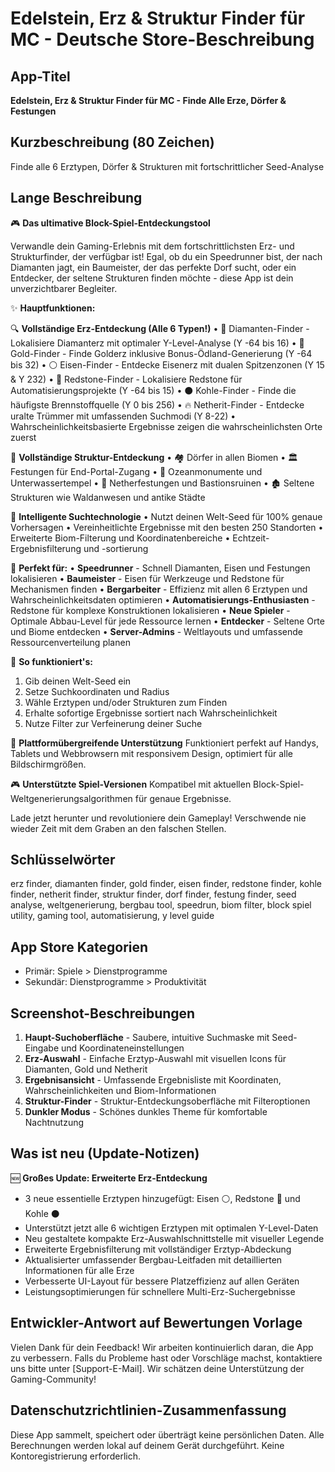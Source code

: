 # Edelstein, Erz & Struktur Finder für MC - Deutsche Store-Beschreibung

## App-Titel
**Edelstein, Erz & Struktur Finder für MC - Finde Alle Erze, Dörfer & Festungen**

## Kurzbeschreibung (80 Zeichen)
Finde alle 6 Erztypen, Dörfer & Strukturen mit fortschrittlicher Seed-Analyse

## Lange Beschreibung

🎮 **Das ultimative Block-Spiel-Entdeckungstool**

Verwandle dein Gaming-Erlebnis mit dem fortschrittlichsten Erz- und Strukturfinder, der verfügbar ist! Egal, ob du ein Speedrunner bist, der nach Diamanten jagt, ein Baumeister, der das perfekte Dorf sucht, oder ein Entdecker, der seltene Strukturen finden möchte - diese App ist dein unverzichtbarer Begleiter.

✨ **Hauptfunktionen:**

🔍 **Vollständige Erz-Entdeckung (Alle 6 Typen!)**
• 💎 Diamanten-Finder - Lokalisiere Diamanterz mit optimaler Y-Level-Analyse (Y -64 bis 16)
• 🏅 Gold-Finder - Finde Golderz inklusive Bonus-Ödland-Generierung (Y -64 bis 32)
• ⚪ Eisen-Finder - Entdecke Eisenerz mit dualen Spitzenzonen (Y 15 & Y 232)
• 🔴 Redstone-Finder - Lokalisiere Redstone für Automatisierungsprojekte (Y -64 bis 15)
• ⚫ Kohle-Finder - Finde die häufigste Brennstoffquelle (Y 0 bis 256)
• 🔥 Netherit-Finder - Entdecke uralte Trümmer mit umfassenden Suchmodi (Y 8-22)
• Wahrscheinlichkeitsbasierte Ergebnisse zeigen die wahrscheinlichsten Orte zuerst

🏰 **Vollständige Struktur-Entdeckung**
• 🏘️ Dörfer in allen Biomen
• 🏛️ Festungen für End-Portal-Zugang
• 🌊 Ozeanmonumente und Unterwassertempel
• 🏯 Netherfestungen und Bastionsruinen
• 🏚️ Seltene Strukturen wie Waldanwesen und antike Städte

🎯 **Intelligente Suchtechnologie**
• Nutzt deinen Welt-Seed für 100% genaue Vorhersagen
• Vereinheitlichte Ergebnisse mit den besten 250 Standorten
• Erweiterte Biom-Filterung und Koordinatenbereiche
• Echtzeit-Ergebnisfilterung und -sortierung

🚀 **Perfekt für:**
• **Speedrunner** - Schnell Diamanten, Eisen und Festungen lokalisieren
• **Baumeister** - Eisen für Werkzeuge und Redstone für Mechanismen finden
• **Bergarbeiter** - Effizienz mit allen 6 Erztypen und Wahrscheinlichkeitsdaten optimieren
• **Automatisierungs-Enthusiasten** - Redstone für komplexe Konstruktionen lokalisieren
• **Neue Spieler** - Optimale Abbau-Level für jede Ressource lernen
• **Entdecker** - Seltene Orte und Biome entdecken
• **Server-Admins** - Weltlayouts und umfassende Ressourcenverteilung planen

🔧 **So funktioniert's:**
1. Gib deinen Welt-Seed ein
2. Setze Suchkoordinaten und Radius
3. Wähle Erztypen und/oder Strukturen zum Finden
4. Erhalte sofortige Ergebnisse sortiert nach Wahrscheinlichkeit
5. Nutze Filter zur Verfeinerung deiner Suche

📱 **Plattformübergreifende Unterstützung**
Funktioniert perfekt auf Handys, Tablets und Webbrowsern mit responsivem Design, optimiert für alle Bildschirmgrößen.

🎮 **Unterstützte Spiel-Versionen**
Kompatibel mit aktuellen Block-Spiel-Weltgenerierungsalgorithmen für genaue Ergebnisse.

Lade jetzt herunter und revolutioniere dein Gameplay! Verschwende nie wieder Zeit mit dem Graben an den falschen Stellen.

## Schlüsselwörter
erz finder, diamanten finder, gold finder, eisen finder, redstone finder, kohle finder, netherit finder, struktur finder, dorf finder, festung finder, seed analyse, weltgenerierung, bergbau tool, speedrun, biom filter, block spiel utility, gaming tool, automatisierung, y level guide

## App Store Kategorien
- Primär: Spiele > Dienstprogramme
- Sekundär: Dienstprogramme > Produktivität

## Screenshot-Beschreibungen
1. **Haupt-Suchoberfläche** - Saubere, intuitive Suchmaske mit Seed-Eingabe und Koordinateneinstellungen
2. **Erz-Auswahl** - Einfache Erztyp-Auswahl mit visuellen Icons für Diamanten, Gold und Netherit
3. **Ergebnisansicht** - Umfassende Ergebnisliste mit Koordinaten, Wahrscheinlichkeiten und Biom-Informationen
4. **Struktur-Finder** - Struktur-Entdeckungsoberfläche mit Filteroptionen
5. **Dunkler Modus** - Schönes dunkles Theme für komfortable Nachtnutzung

## Was ist neu (Update-Notizen)
🆕 **Großes Update: Erweiterte Erz-Entdeckung**
- 3 neue essentielle Erztypen hinzugefügt: Eisen ⚪, Redstone 🔴 und Kohle ⚫
- Unterstützt jetzt alle 6 wichtigen Erztypen mit optimalen Y-Level-Daten
- Neu gestaltete kompakte Erz-Auswahlschnittstelle mit visueller Legende
- Erweiterte Ergebnisfilterung mit vollständiger Erztyp-Abdeckung
- Aktualisierter umfassender Bergbau-Leitfaden mit detaillierten Informationen für alle Erze
- Verbesserte UI-Layout für bessere Platzeffizienz auf allen Geräten
- Leistungsoptimierungen für schnellere Multi-Erz-Suchergebnisse

## Entwickler-Antwort auf Bewertungen Vorlage
Vielen Dank für dein Feedback! Wir arbeiten kontinuierlich daran, die App zu verbessern. Falls du Probleme hast oder Vorschläge machst, kontaktiere uns bitte unter [Support-E-Mail]. Wir schätzen deine Unterstützung der Gaming-Community!

## Datenschutzrichtlinien-Zusammenfassung
Diese App sammelt, speichert oder überträgt keine persönlichen Daten. Alle Berechnungen werden lokal auf deinem Gerät durchgeführt. Keine Kontoregistrierung erforderlich.